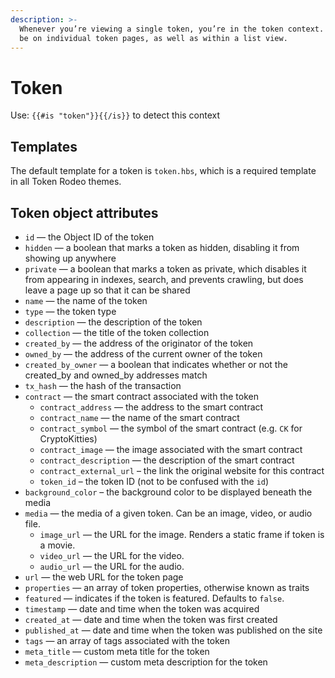 ```yaml
---
description: >-
  Whenever you’re viewing a single token, you’re in the token context. This can
  be on individual token pages, as well as within a list view.
---
```


# Token

Use: `{{#is "token"}}{{/is}}` to detect this context

## Templates

The default template for a token is `token.hbs`, which is a required template in all Token Rodeo themes.

## Token object attributes

* `id` — the Object ID of the token
* `hidden` — a boolean that marks a token as hidden, disabling it from showing up anywhere
* `private` — a boolean that marks a token as private, which disables it from appearing in indexes, search, and prevents crawling, but does leave a page up so that it can be shared
* `name` — the name of the token
* `type` — the token type
* `description` — the description of the token
* `collection` — the title of the token collection
* `created_by` — the address of the originator of the token
* `owned_by` — the address of the current owner of the token
* `created_by_owner` — a boolean that indicates whether or not the created\_by and owned\_by addresses match
* `tx_hash` — the hash of the transaction
* `contract` — the smart contract associated with the token
  * `contract_address` — the address to the smart contract
  * `contract_name` — the name of the smart contract
  * `contract_symbol` — the symbol of the smart contract \(e.g. `CK` for CryptoKitties\)
  * `contract_image` — the image associated with the smart contract
  * `contract_description` — the description of the smart contract
  * `contract_external_url` – the link the original website for this contract
  * `token_id` – the token ID \(not to be confused with the `id`\)
* `background_color` – the background color to be displayed beneath the media
* `media` — the media of a given token. Can be an image, video, or audio file.
  * `image_url` — the URL for the image. Renders a static frame if token is a movie.
  * `video_url` — the URL for the video.
  * `audio_url` — the URL for the audio.
* `url` — the web URL for the token page
* `properties` — an array of token properties, otherwise known as traits
* `featured` — indicates if the token is featured. Defaults to `false`.
* `timestamp` — date and time when the token was acquired
* `created_at` — date and time when the token was first created
* `published_at` — date and time when the token was published on the site
* `tags` — an array of tags associated with the token 
* `meta_title` — custom meta title for the token
* `meta_description` — custom meta description for the token

